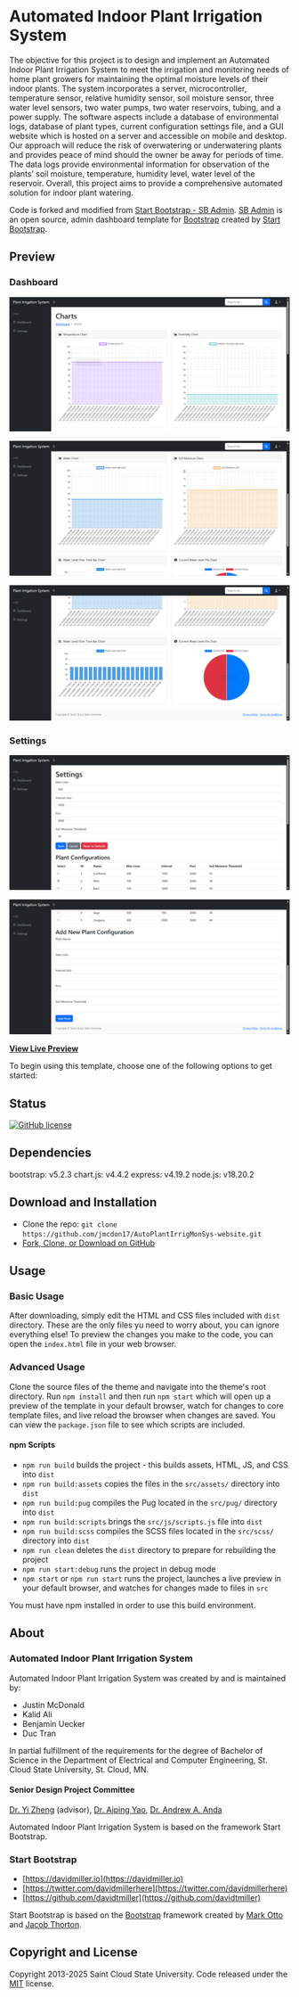 # Automated Indoor Plant Irrigation System

The objective for this project is to design and implement an Automated Indoor Plant Irrigation System to meet the irrigation and monitoring needs of home plant growers for maintaining the optimal moisture levels of their indoor plants. The system incorporates a server, microcontroller, temperature sensor, relative humidity sensor, soil moisture sensor, three water level sensors, two water pumps, two water reservoirs, tubing, and a power supply. The software aspects include a database of environmental logs, database of plant types, current configuration settings file, and a GUI website which is hosted on a server and accessible on mobile and desktop. Our approach will reduce the risk of overwatering or underwatering plants and provides peace of mind should the owner be away for periods of time. The data logs provide environmental information for observation of the plants’ soil moisture, temperature, humidity level, water level of the reservoir. Overall, this project aims to provide a comprehensive automated solution for indoor plant watering.

Code is forked and modified from [Start Bootstrap - SB Admin](https://startbootstrap.com/template/sb-admin/). [SB Admin](https://startbootstrap.com/template/sb-admin/) is an open source, admin dashboard template for [Bootstrap](https://getbootstrap.com/) created by [Start Bootstrap](https://startbootstrap.com/).

## Preview

### Dashboard

![1739249910950](image/README/1739249910950.png)

![1739249915349](image/README/1739249915349.png)

![1739249925332](image/README/1739249925332.png)

### Settings

![1739249935731](image/README/1739249935731.png)

![1739249940117](image/README/1739249940117.png)

**[View Live Preview](https://startbootstrap.github.io/startbootstrap-sb-admin/)**

To begin using this template, choose one of the following options to get started:

## Status

[![GitHub license](https://img.shields.io/badge/license-MIT-blue.svg)](https://raw.githubusercontent.com/StartBootstrap/startbootstrap-sb-admin/master/LICENSE)

## Dependencies

bootstrap: v5.2.3
chart.js: v4.4.2
express: v4.19.2
node.js: v18.20.2

## Download and Installation

* Clone the repo: `git clone https://github.com/jmcdon17/AutoPlantIrrigMonSys-website.git`
* [Fork, Clone, or Download on GitHub](https://github.com/jmcdon17/AutoPlantIrrigMonSys-website)

## Usage

### Basic Usage

After downloading, simply edit the HTML and CSS files included with `dist` directory. These are the only files yu need to worry about, you can ignore everything else! To preview the changes you make to the code, you can open the `index.html` file in your web browser.

### Advanced Usage

Clone the source files of the theme and navigate into the theme's root directory. Run `npm install` and then run `npm start` which will open up a preview of the template in your default browser, watch for changes to core template files, and live reload the browser when changes are saved. You can view the `package.json` file to see which scripts are included.

#### npm Scripts

* `npm run build` builds the project - this builds assets, HTML, JS, and CSS into `dist`
* `npm run build:assets` copies the files in the `src/assets/` directory into `dist`
* `npm run build:pug` compiles the Pug located in the `src/pug/` directory into `dist`
* `npm run build:scripts` brings the `src/js/scripts.js` file into `dist`
* `npm run build:scss` compiles the SCSS files located in the `src/scss/` directory into `dist`
* `npm run clean` deletes the `dist` directory to prepare for rebuilding the project
* `npm run start:debug` runs the project in debug mode
* `npm start` or `npm run start` runs the project, launches a live preview in your default browser, and watches for changes made to files in `src`

You must have npm installed in order to use this build environment.

## About

### Automated Indoor Plant Irrigation System

Automated Indoor Plant Irrigation System was created by and is maintained by:

* Justin McDonald
* Kalid Ali
* Benjamin Uecker
* Duc Tran

In partial fulfillment of the requirements for the degree of Bachelor of Science in the Department of Electrical and Computer Engineering, St. Cloud State University, St. Cloud, MN.

#### Senior Design Project Committee

[Dr. Yi Zheng](https://web.stcloudstate.edu/zheng/) (advisor), [Dr. Aiping Yao](https://www.stcloudstate.edu/ece/faculty-staff.aspx), [Dr. Andrew A. Anda](https://www.stcloudstate.edu/csit/faculty-staff.aspx)

Automated Indoor Plant Irrigation System is based on the framework Start Bootstrap.

### Start Bootstrap

* [https://davidmiller.io](https://davidmiller.io)
* [https://twitter.com/davidmillerhere](https://twitter.com/davidmillerhere)
* [https://github.com/davidtmiller](https://github.com/davidtmiller)

Start Bootstrap is based on the [Bootstrap](https://getbootstrap.com/) framework created by [Mark Otto](https://twitter.com/mdo) and [Jacob Thorton](https://twitter.com/fat).

## Copyright and License

Copyright 2013-2025 Saint Cloud State University. Code released under the [MIT](https://github.com/StartBootstrap/startbootstrap-sb-admin/blob/master/LICENSE) license.

